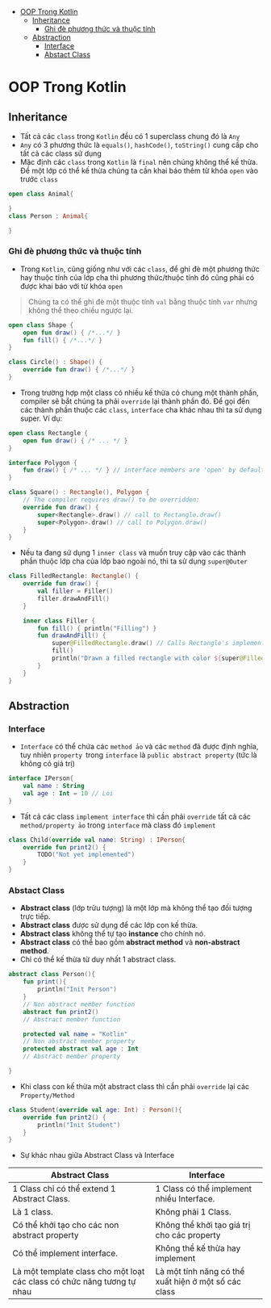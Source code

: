 - [OOP Trong Kotlin](#oop-trong-kotlin)
  - [Inheritance](#inheritance)
    - [Ghi đè phương thức và thuộc tính](#ghi-đè-phương-thức-và-thuộc-tính)
  - [Abstraction](#abstraction)
    - [Interface](#interface)
    - [Abstact Class](#abstact-class)

# OOP Trong Kotlin
## Inheritance
- Tất cả các `class` trong `Kotlin` đều có 1 superclass chung đó là `Any`
- `Any` có 3 phương thức là `equals()`, `hashCode()`, `toString()` cung cấp cho tất cả các class sử dụng
- Mặc định các `class` trong `Kotlin` là `final` nên chúng không thể kế thừa. Để một lớp có thể kế thừa chúng ta cần khai báo thêm từ khóa `open` vào trước `class`
```Kotlin
open class Animal{

}
class Person : Animal{

}
```
### Ghi đè phương thức và thuộc tính
- Trong `Kotlin`, cũng giống như với các `class`, để ghi đè một phương thức hay thuộc tính của lớp cha thì phương thức/thuộc tính đó cũng phải có được khai báo với từ khóa `open`

>Chúng ta có thể ghi đè một thuộc tính `val` bằng thuộc tính `var` nhưng không thể theo chiều ngược lại.

```Kotlin
open class Shape {
    open fun draw() { /*...*/ }
    fun fill() { /*...*/ }
}

class Circle() : Shape() {
    override fun draw() { /*...*/ }
}
```

- Trong trường hợp một class có nhiều kế thừa có chung một thành phần, compiler sẽ bắt chúng ta phải `override` lại thành phần đó. Để gọi đến các thành phần thuộc các `class`, `interface` cha khác nhau thì ta sử dụng super<Base>. Ví dụ:

```Kotlin
open class Rectangle {
    open fun draw() { /* ... */ }
}

interface Polygon {
    fun draw() { /* ... */ } // interface members are 'open' by default
}

class Square() : Rectangle(), Polygon {
    // The compiler requires draw() to be overridden:
    override fun draw() {
        super<Rectangle>.draw() // call to Rectangle.draw()
        super<Polygon>.draw() // call to Polygon.draw()
    }
}
```
- Nếu ta đang sử dụng 1 `inner class` và muốn truy cập vào các thành phần thuộc lớp cha của lớp bao ngoài nó, thì ta sử dụng  `super@Outer`

```Kotlin
class FilledRectangle: Rectangle() {
    override fun draw() {
        val filler = Filler()
        filler.drawAndFill()
    }

    inner class Filler {
        fun fill() { println("Filling") }
        fun drawAndFill() {
            super@FilledRectangle.draw() // Calls Rectangle's implementation of draw()
            fill()
            println("Drawn a filled rectangle with color ${super@FilledRectangle.borderColor}") // Uses Rectangle's implementation of borderColor's get()
        }
    }
}
```

## Abstraction
### Interface
- `Interface` có thể chứa các `method ảo` và các `method` đã được định nghĩa, tuy nhiên `property `trong `interface` là `public abstract property` (tức là không có giá trị)

```Kotlin
interface IPerson{
    val name : String
    val age : Int = 10 // Loi
}
```
- Tất cả các class `implement interface` thì cần phải `override` tất cả các `method/property ảo` trong `interface` mà class đó `implement`

```Kotlin
class Child(override val name: String) : IPerson{
    override fun print2() {
        TODO("Not yet implemented")
    }
}
```
### Abstact Class
- **Abstract class** (lớp trừu tượng) là một lớp mà không thể tạo đối tượng trực tiếp.
- **Abstract class** được sử dụng để các lớp con kế thừa.
- **Abstract class** không thể tự tạo **instance** cho chính nó.
- **Abstract class** có thể bao gồm **abstract method** và **non-abstract method**.
- Chỉ có thể kế thừa từ duy nhất 1 abstract class.

```Kotlin
abstract class Person(){
    fun print(){
        println("Init Person")
    }
    // Non abstract member function
    abstract fun print2()
    // Abstract member function

    protected val name = "Kotlin"
    // Non abstract member property
    protected abstract val age : Int
    // Abstract member property

}
```
- Khi class con kế thừa một abstract class thì cần phải `override` lại các `Property/Method`

```Kotlin
class Student(override val age: Int) : Person(){
    override fun print2() {
        println("Init Student")
    }
}
```
- Sự khác nhau giữa Abstract Class và Interface

|Abstract Class|Interface|
|---|---|
| 1 Class chỉ có thể extend 1 Abstract Class.|1 Class có thể implement nhiều Interface.|
| Là 1 class.| Không phải 1 Class.|
| Có thể khởi tạo cho các non abstract property|Không thể khởi tạo giá trị cho các property|
|Có thể implement interface.|Không thể kế thừa hay implement|
|Là một template class cho một loạt các class có chức năng tương tự nhau|Là một tính năng có thể xuất hiện ở một số các class|